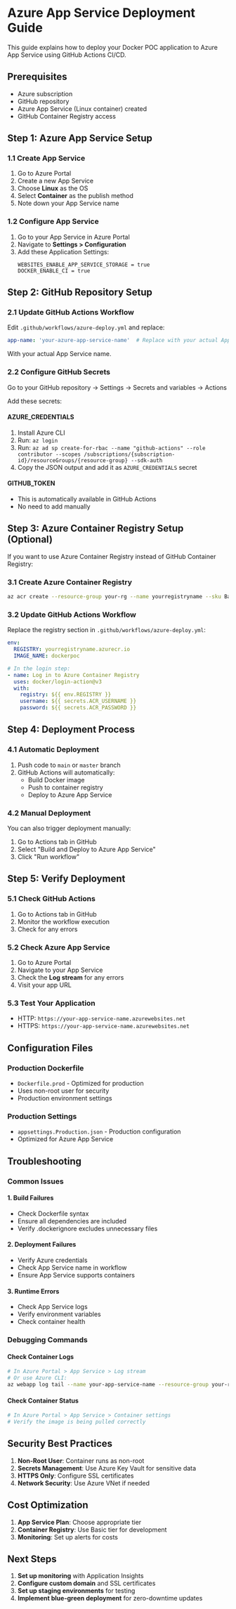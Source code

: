 # Azure App Service Deployment Guide

This guide explains how to deploy your Docker POC application to Azure App Service using GitHub Actions CI/CD.

## Prerequisites

- Azure subscription
- GitHub repository
- Azure App Service (Linux container) created
- GitHub Container Registry access

## Step 1: Azure App Service Setup

### 1.1 Create App Service
1. Go to Azure Portal
2. Create a new App Service
3. Choose **Linux** as the OS
4. Select **Container** as the publish method
5. Note down your App Service name

### 1.2 Configure App Service
1. Go to your App Service in Azure Portal
2. Navigate to **Settings > Configuration**
3. Add these Application Settings:
   ```
   WEBSITES_ENABLE_APP_SERVICE_STORAGE = true
   DOCKER_ENABLE_CI = true
   ```

## Step 2: GitHub Repository Setup

### 2.1 Update GitHub Actions Workflow

Edit `.github/workflows/azure-deploy.yml` and replace:
```yaml
app-name: 'your-azure-app-service-name'  # Replace with your actual App Service name
```

With your actual App Service name.

### 2.2 Configure GitHub Secrets

Go to your GitHub repository → Settings → Secrets and variables → Actions

Add these secrets:

#### AZURE_CREDENTIALS
1. Install Azure CLI
2. Run: `az login`
3. Run: `az ad sp create-for-rbac --name "github-actions" --role contributor --scopes /subscriptions/{subscription-id}/resourceGroups/{resource-group} --sdk-auth`
4. Copy the JSON output and add it as `AZURE_CREDENTIALS` secret

#### GITHUB_TOKEN
- This is automatically available in GitHub Actions
- No need to add manually

## Step 3: Azure Container Registry Setup (Optional)

If you want to use Azure Container Registry instead of GitHub Container Registry:

### 3.1 Create Azure Container Registry
```bash
az acr create --resource-group your-rg --name yourregistryname --sku Basic
```

### 3.2 Update GitHub Actions Workflow
Replace the registry section in `.github/workflows/azure-deploy.yml`:

```yaml
env:
  REGISTRY: yourregistryname.azurecr.io
  IMAGE_NAME: dockerpoc

# In the login step:
- name: Log in to Azure Container Registry
  uses: docker/login-action@v3
  with:
    registry: ${{ env.REGISTRY }}
    username: ${{ secrets.ACR_USERNAME }}
    password: ${{ secrets.ACR_PASSWORD }}
```

## Step 4: Deployment Process

### 4.1 Automatic Deployment
1. Push code to `main` or `master` branch
2. GitHub Actions will automatically:
   - Build Docker image
   - Push to container registry
   - Deploy to Azure App Service

### 4.2 Manual Deployment
You can also trigger deployment manually:
1. Go to Actions tab in GitHub
2. Select "Build and Deploy to Azure App Service"
3. Click "Run workflow"

## Step 5: Verify Deployment

### 5.1 Check GitHub Actions
1. Go to Actions tab in GitHub
2. Monitor the workflow execution
3. Check for any errors

### 5.2 Check Azure App Service
1. Go to Azure Portal
2. Navigate to your App Service
3. Check the **Log stream** for any errors
4. Visit your app URL

### 5.3 Test Your Application
- HTTP: `https://your-app-service-name.azurewebsites.net`
- HTTPS: `https://your-app-service-name.azurewebsites.net`

## Configuration Files

### Production Dockerfile
- `Dockerfile.prod` - Optimized for production
- Uses non-root user for security
- Production environment settings

### Production Settings
- `appsettings.Production.json` - Production configuration
- Optimized for Azure App Service

## Troubleshooting

### Common Issues

#### 1. Build Failures
- Check Dockerfile syntax
- Ensure all dependencies are included
- Verify .dockerignore excludes unnecessary files

#### 2. Deployment Failures
- Verify Azure credentials
- Check App Service name in workflow
- Ensure App Service supports containers

#### 3. Runtime Errors
- Check App Service logs
- Verify environment variables
- Check container health

### Debugging Commands

#### Check Container Logs
```bash
# In Azure Portal > App Service > Log stream
# Or use Azure CLI:
az webapp log tail --name your-app-service-name --resource-group your-rg
```

#### Check Container Status
```bash
# In Azure Portal > App Service > Container settings
# Verify the image is being pulled correctly
```

## Security Best Practices

1. **Non-Root User**: Container runs as non-root
2. **Secrets Management**: Use Azure Key Vault for sensitive data
3. **HTTPS Only**: Configure SSL certificates
4. **Network Security**: Use Azure VNet if needed

## Cost Optimization

1. **App Service Plan**: Choose appropriate tier
2. **Container Registry**: Use Basic tier for development
3. **Monitoring**: Set up alerts for costs

## Next Steps

1. **Set up monitoring** with Application Insights
2. **Configure custom domain** and SSL certificates
3. **Set up staging environments** for testing
4. **Implement blue-green deployment** for zero-downtime updates 